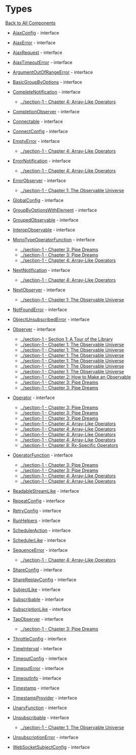 # Types

[Back to All Components](./all.md)

* [AjaxConfig](https://rxjs.dev/api/ajax/AjaxConfig) - interface


* [AjaxError](https://rxjs.dev/api/ajax/AjaxError) - interface


* [AjaxRequest](https://rxjs.dev/api/ajax/AjaxRequest) - interface


* [AjaxTimeoutError](https://rxjs.dev/api/ajax/AjaxTimeoutError) - interface


* [ArgumentOutOfRangeError](https://rxjs.dev/api/index/interface/ArgumentOutOfRangeError) - interface


* [BasicGroupByOptions](https://rxjs.dev/api/index/interface/BasicGroupByOptions) - interface


* [CompleteNotification](https://rxjs.dev/api/index/interface/CompleteNotification) - interface
  * [../section-1 - Chapter 4: Array-Like Operators](../section-1/04-array-like-operators.md#material-girls)

* [CompletionObserver](https://rxjs.dev/api/index/interface/CompletionObserver) - interface


* [Connectable](https://rxjs.dev/api/index/interface/Connectable) - interface


* [ConnectConfig](https://rxjs.dev/api/index/interface/ConnectConfig) - interface


* [EmptyError](https://rxjs.dev/api/index/interface/EmptyError) - interface
  * [../section-1 - Chapter 4: Array-Like Operators](../section-1/04-array-like-operators.md#searching-for-the-one)

* [ErrorNotification](https://rxjs.dev/api/index/interface/ErrorNotification) - interface
  * [../section-1 - Chapter 4: Array-Like Operators](../section-1/04-array-like-operators.md#material-girls)

* [ErrorObserver](https://rxjs.dev/api/index/interface/ErrorObserver) - interface
  * [../section-1 - Chapter 1: The Observable Universe](../section-1/01-the-observable-universe.md#`observer<t>`)

* [GlobalConfig](https://rxjs.dev/api/index/interface/GlobalConfig) - interface


* [GroupByOptionsWithElement](https://rxjs.dev/api/index/interface/GroupByOptionsWithElement) - interface


* [GroupedObservable](https://rxjs.dev/api/index/interface/GroupedObservable) - interface


* [InteropObservable](https://rxjs.dev/api/index/interface/InteropObservable) - interface


* [MonoTypeOperatorFunction](https://rxjs.dev/api/index/interface/MonoTypeOperatorFunction) - interface
  * [../section-1 - Chapter 3: Pipe Dreams](../section-1/03-pipe-dreams.md#smooth-operator)
  * [../section-1 - Chapter 3: Pipe Dreams](../section-1/03-pipe-dreams.md#multiple-identity)
  * [../section-1 - Chapter 4: Array-Like Operators](../section-1/04-array-like-operators.md#one-goes-in,-maybe-one-comes-out.)

* [NextNotification](https://rxjs.dev/api/index/interface/NextNotification) - interface
  * [../section-1 - Chapter 4: Array-Like Operators](../section-1/04-array-like-operators.md#material-girls)

* [NextObserver](https://rxjs.dev/api/index/interface/NextObserver) - interface
  * [../section-1 - Chapter 1: The Observable Universe](../section-1/01-the-observable-universe.md#`observer<t>`)

* [NotFoundError](https://rxjs.dev/api/index/interface/NotFoundError) - interface


* [ObjectUnsubscribedError](https://rxjs.dev/api/index/interface/ObjectUnsubscribedError) - interface


* [Observer](https://rxjs.dev/api/index/interface/Observer) - interface
  * [../section-1 - Section 1: A Tour of the Library](../section-1/00-home.md#how-to-keep-your-brains-from-exploding)
  * [../section-1 - Chapter 1: The Observable Universe](../section-1/01-the-observable-universe.md#`observer<t>`)
  * [../section-1 - Chapter 1: The Observable Universe](../section-1/01-the-observable-universe.md#`observable<t>`)
  * [../section-1 - Chapter 1: The Observable Universe](../section-1/01-the-observable-universe.md#observables-as-functions)
  * [../section-1 - Chapter 1: The Observable Universe](../section-1/01-the-observable-universe.md#observables-as-streams)
  * [../section-1 - Chapter 1: The Observable Universe](../section-1/01-the-observable-universe.md#observables-as-processes)
  * [../section-1 - Chapter 1: The Observable Universe](../section-1/01-the-observable-universe.md#`subscription`)
  * [../section-1 - Chapter 2: How to Make an Observable](../section-1/02-how-to-make-an-observable.md#chapter-2:-how-to-make-an-observable)
  * [../section-1 - Chapter 3: Pipe Dreams](../section-1/03-pipe-dreams.md#multiple-identity)
  * [../section-1 - Chapter 3: Pipe Dreams](../section-1/03-pipe-dreams.md#tap-dancing)

* [Operator](https://rxjs.dev/api/index/interface/Operator) - interface
  * [../section-1 - Chapter 3: Pipe Dreams](../section-1/03-pipe-dreams.md#chapter-3:-pipe-dreams)
  * [../section-1 - Chapter 3: Pipe Dreams](../section-1/03-pipe-dreams.md#smooth-operator)
  * [../section-1 - Chapter 3: Pipe Dreams](../section-1/03-pipe-dreams.md#multiple-identity)
  * [../section-1 - Chapter 4: Array-Like Operators](../section-1/04-array-like-operators.md#chapter-4:-array-like-operators)
  * [../section-1 - Chapter 4: Array-Like Operators](../section-1/04-array-like-operators.md#one-goes-in,-one-comes-out)
  * [../section-1 - Chapter 4: Array-Like Operators](../section-1/04-array-like-operators.md#one-goes-in,-maybe-one-comes-out.)
  * [../section-1 - Chapter 4: Array-Like Operators](../section-1/04-array-like-operators.md#making-operators-for-fun-and-profit)
  * [../section-1 - Chapter 8: Rx-Specific Operators](../section-1/08-rx-specific-operators.md#chapter-8:-rx-specific-operators)

* [OperatorFunction](https://rxjs.dev/api/index/interface/OperatorFunction) - interface
  * [../section-1 - Chapter 3: Pipe Dreams](../section-1/03-pipe-dreams.md#smooth-operator)
  * [../section-1 - Chapter 3: Pipe Dreams](../section-1/03-pipe-dreams.md#multiple-identity)
  * [../section-1 - Chapter 4: Array-Like Operators](../section-1/04-array-like-operators.md#one-goes-in,-one-comes-out)
  * [../section-1 - Chapter 4: Array-Like Operators](../section-1/04-array-like-operators.md#one-goes-in,-maybe-one-comes-out.)

* [ReadableStreamLike](https://rxjs.dev/api/index/interface/ReadableStreamLike) - interface


* [RepeatConfig](https://rxjs.dev/api/index/interface/RepeatConfig) - interface


* [RetryConfig](https://rxjs.dev/api/index/interface/RetryConfig) - interface


* [RunHelpers](https://rxjs.dev/api/testing/RunHelpers) - interface


* [SchedulerAction](https://rxjs.dev/api/index/interface/SchedulerAction) - interface


* [SchedulerLike](https://rxjs.dev/api/index/interface/SchedulerLike) - interface


* [SequenceError](https://rxjs.dev/api/index/interface/SequenceError) - interface
  * [../section-1 - Chapter 4: Array-Like Operators](../section-1/04-array-like-operators.md#searching-for-the-one)

* [ShareConfig](https://rxjs.dev/api/index/interface/ShareConfig) - interface


* [ShareReplayConfig](https://rxjs.dev/api/index/interface/ShareReplayConfig) - interface


* [SubjectLike](https://rxjs.dev/api/index/interface/SubjectLike) - interface


* [Subscribable](https://rxjs.dev/api/index/interface/Subscribable) - interface


* [SubscriptionLike](https://rxjs.dev/api/index/interface/SubscriptionLike) - interface


* [TapObserver](https://rxjs.dev/api/index/interface/TapObserver) - interface
  * [../section-1 - Chapter 3: Pipe Dreams](../section-1/03-pipe-dreams.md#tap-dancing)

* [ThrottleConfig](https://rxjs.dev/api/index/interface/ThrottleConfig) - interface


* [TimeInterval](https://rxjs.dev/api/index/interface/TimeInterval) - interface


* [TimeoutConfig](https://rxjs.dev/api/index/interface/TimeoutConfig) - interface


* [TimeoutError](https://rxjs.dev/api/index/interface/TimeoutError) - interface


* [TimeoutInfo](https://rxjs.dev/api/index/interface/TimeoutInfo) - interface


* [Timestamp](https://rxjs.dev/api/index/interface/Timestamp) - interface


* [TimestampProvider](https://rxjs.dev/api/index/interface/TimestampProvider) - interface


* [UnaryFunction](https://rxjs.dev/api/index/interface/UnaryFunction) - interface


* [Unsubscribable](https://rxjs.dev/api/index/interface/Unsubscribable) - interface
  * [../section-1 - Chapter 1: The Observable Universe](../section-1/01-the-observable-universe.md#`subscription`)

* [UnsubscriptionError](https://rxjs.dev/api/index/interface/UnsubscriptionError) - interface


* [WebSocketSubjectConfig](https://rxjs.dev/api/webSocket/WebSocketSubjectConfig) - interface


